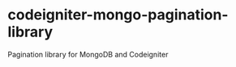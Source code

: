 codeigniter-mongo-pagination-library
====================================

Pagination library for MongoDB and Codeigniter
